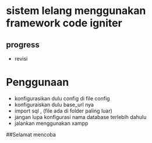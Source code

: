 # sistem lelang menggunakan framework code igniter

## progress
- revisi

# Penggunaan 
 - konfigurasikan dulu config di file config 
 - konfiguraiskan dulu base_url nya
 - import sql , (file ada di folder paling luar)
 - jangan lupa konfigurasi nama database terlebih dahulu
 - jalankan menggunakan xampp

##Selamat mencoba
